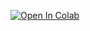 [![Open In Colab](https://colab.research.google.com/assets/colab-badge.svg)](https://colab.research.google.com/github/hanabader076/pgss_cslab_lecture2_temp/blob/master/MyNotebooks/myfirstscript.ipynb)

